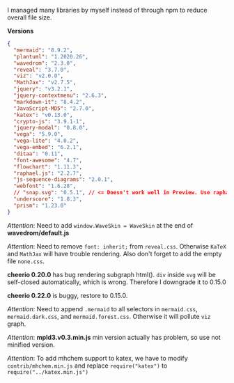 I managed many libraries by myself instead of through npm to reduce overall file size.

**Versions**

```json
{
  "mermaid": "8.9.2",
  "plantuml": "1.2020.26",
  "wavedrom": "2.3.0",
  "reveal": "3.7.0",
  "viz": "v2.0.0",
  "MathJax": "v2.7.5",
  "jquery": "v3.2.1",
  "jquery-contextmenu": "2.6.3",
  "markdown-it": "8.4.2",
  "JavaScript-MD5": "2.7.0",
  "katex": "v0.13.0",
  "crypto-js": "3.9.1-1",
  "jquery-modal": "0.8.0",
  "vega": "5.9.0",
  "vega-lite": "4.0.2",
  "vega-embed": "6.2.1",
  "ditaa": "0.11",
  "font-awesome": "4.7",
  "flowchart": "1.11.3",
  "raphael.js": "2.2.7",
  "js-sequence-diagrams": "2.0.1",
  "webfont": "1.6.28",
  // "snap.svg": "0.5.1", // <= Doesn't work well in Preview. Use raphael.js instead
  "underscore": "1.8.3",
  "prism": "1.23.0"
}
```

_Attention_: Need to add `window.WaveSkin = WaveSkin` at the end of **wavedrom/default.js**

_Attention_: Need to remove `font: inherit;` from `reveal.css`. Otherwise `KaTeX` and `MathJax` will have trouble rendering. Also don't forget to add the empty file `none.css`.

**cheerio 0.20.0** has bug rendering subgraph html(). `div` inside `svg` will be self-closed automatically, which is wrong. Therefore I downgrade it to 0.15.0

**cheerio 0.22.0** is buggy, restore to 0.15.0.

_Attention_: Need to append `.mermaid` to all selectors in `mermaid.css`, `mermaid.dark.css`, and `mermaid.forest.css`. Otherwise it will pollute `viz` graph.

_Attention_: **mpld3.v0.3.min.js** min version actually has problem, so use not minified version.

_Attention_: To add mhchem support to katex, we have to modify `contrib/mhchem.min.js` and replace `require("katex")` to `require("../katex.min.js")`
